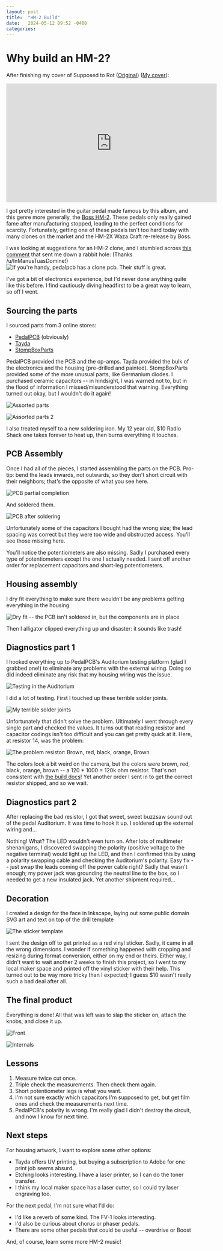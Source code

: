 ```yaml
---
layout: post
title:  "HM-2 Build"
date:   2024-05-12 09:52 -0400
categories: 
---
```


# Why build an HM-2?
After finishing my cover of Supposed to Rot ([Original](https://www.youtube.com/watch?v=IxMnWiIvPrQ&pp=ygUPc3VwcG9zZWQgdG8gcm90)) ([My cover](https://www.youtube.com/watch?v=KVK3Xs1eAUo)):

<iframe width="560" height="315" src="https://www.youtube-nocookie.com/embed/KVK3Xs1eAUo?si=0OSxtiZXiQS7Utg7" title="YouTube video player" frameborder="0" allow="accelerometer; autoplay; clipboard-write; encrypted-media; gyroscope; picture-in-picture; web-share" referrerpolicy="strict-origin-when-cross-origin" allowfullscreen></iframe>

I got pretty interested in the guitar pedal made famous by this album, and this genre more generally, the [Boss HM-2](https://en.wikipedia.org/wiki/Boss_HM-2). These pedals only really gained fame after manufacturing stopped, leading to the perfect conditions for scarcity. Fortunately, getting one of these pedals isn't too hard today with many clones on the market and the HM-2X Waza Craft re-release by Boss.

I was looking at suggestions for an HM-2 clone, and I stumbled across [this comment](https://www.reddit.com/r/guitarpedals/comments/iygqo4/what_is_the_best_hm2_clone/g6culu5/) that sent me down a rabbit hole: (Thanks /u/InManusTuasDomine!)
![If you're handy, pedalpcb has a clone pcb. Their stuff is great.](/photos/hm-2/reddit-post.png)

I've got a bit of electronics experience, but I'd never done anything quite like this before. I find cautiously diving headfirst to be a great way to learn, so off I went.

## Sourcing the parts
I sourced parts from 3 online stores:
* [PedalPCB](https://www.pedalpcb.com/) (obviously)
* [Tayda](https://www.taydaelectronics.com/)
* [StompBoxParts](https://stompboxparts.com/)

PedalPCB provided the PCB and the op-amps. Tayda provided the bulk of the electronics and the housing (pre-drilled and painted). StompBoxParts provided some of the more unusual parts, like Germanium diodes. I purchased ceramic capacitors -- in hindsight, I was warned not to, but in the flood of information I missed/misunderstood that warning. Everything turned out okay, but I wouldn't do it again!

![Assorted parts](/photos/hm-2/parts-1.png)

![Assorted parts 2](/photos/hm-2/parts-2.png)

I also treated myself to a new soldering iron. My 12 year old, $10 Radio Shack one takes forever to heat up, then burns everything it touches.

## PCB Assembly
Once I had all of the pieces, I started assembling the parts on the PCB. Pro-tip: bend the leads inwards, not outwards, 
so they don't short circuit with their neighbors; that's the opposite of what you see here.

![PCB partial completion](/photos/hm-2/pcb-pre-solder.png)

And soldered them.

![PCB after soldering](/photos/hm-2/pcb-soldered.png)

Unfortunately some of the capacitors I bought had the wrong size; the lead spacing was correct but they were too wide and obstructed access. 
You'll see those missing here.

You'll notice the potentiometers are also missing. Sadly I purchased every type of potentiometers except the one I actually needed.
 I sent off another order for replacement capacitors and short-leg potentiometers.

## Housing assembly

I dry fit everything to make sure there wouldn't be any problems getting everything in the housing

![Dry fit -- the PCB isn't soldered in, but the components are in place](/photos/hm-2/dry-fit.JPG)

Then I alligator clipped everything up and disaster: it sounds like trash!

## Diagnostics part 1

I hooked everything up to PedalPCB's Auditorium testing platform (glad I grabbed one!) to eliminate any problems with the external wiring. 
Doing so did indeed eliminate any risk that my housing wiring was the issue.

![Testing in the Auditorium](/photos/hm-2/testing.JPG)

I did a lot of testing. First I touched up these terrible solder joints.

![My terrible solder joints](/photos/hm-2/solder-close-up.JPG)

Unfortunately that didn't solve the problem. Ultimately I went through every single part and checked the values. It turns out that reading resistor and capacitor codings isn't too difficult and you can get pretty quick at it. Here, at resistor 14, was the problem:

![The problem resistor: Brown, red, black, orange, Brown](/photos/hm-2/problem.jpg)

The colors look a bit weird on the camera, but the colors were brown, red, black, orange, brown -- a 120 * 1000 = 120k ohm resistor. That's not consistent with [the build docs](https://docs.pedalpcb.com/project/Promethium.pdf)! Yet another order I sent in to get the correct resistor shipped, and so we wait.

## Diagnostics part 2

After replacing the bad resistor, I got that sweet, sweet buzzsaw sound out of the pedal Auditorium. It was time to hook it up. I soldered up the external wiring and...

Nothing! What? The LED wouldn't even turn on. After lots of multimeter shenanigans, I discovered swapping the polarity (positive voltage to the negative terminal) would light up the LED, and then I confirmed this by using a polarity swapping cable and checking the Auditorium's polarity. Easy fix -- just swap the leads coming off the power cable right? Sadly that wasn't enough; my power jack was grounding the neutral line to the box, so I needed to get a new insulated jack. Yet another shipment required...

## Decoration

I created a design for the face in Inkscape, laying out some public domain SVG art and text on top of the drill template

![The sticker template](/photos/hm-2/sticker.png)

I sent the design off to get printed as a red vinyl sticker. Sadly, it came in all the wrong dimensions. I wonder if something happened with cropping and resizing during format conversion, either on my end or theirs. Either way, I didn't want to wait another 2 weeks to finish this project, so I went to my local maker space and printed off the vinyl sticker with their help. This turned out to be way more tricky than I expected; I guess $10 wasn't really such a bad deal after all.

## The final product

Everything is done! All that was left was to slap the sticker on, attach the knobs, and close it up.

![Front](/photos/hm-2/finished-front.JPG)

![Internals](/photos/hm-2/finished-guts.png)

## Lessons
1. Measure twice cut once.
2. Triple check the measurements. Then check them again.
3. Short potentiometer legs is what you want.
4. I'm not sure exactly which capacitors I'm supposed to get, but get film ones and check the measurements next time.
5. PedalPCB's polarity is wrong. I'm really glad I didn't destroy the circuit, and now I know for next time.

## Next steps
For housing artwork, I want to explore some other options:
* Tayda offers UV printing, but buying a subscription to Adobe for one print job seems absurd.
* Etching looks interesting. I have a laser printer, so I can do the toner transfer.
* I think my local maker space has a laser cutter, so I could try laser engraving too.

For the next pedal, I'm not sure what I'd do:
* I'd like a reverb of some kind. The FV-1 looks interesting.
* I'd also be curious about chorus or phaser pedals.
* There are some other pedals that could be useful -- overdrive or Boost

And, of course, learn some more HM-2 music!